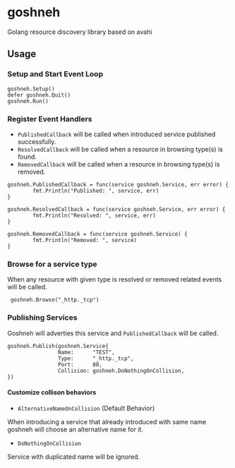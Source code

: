 # goshneh
Golang resource discovery library based on avahi

## Usage

### Setup and Start Event Loop

```
goshneh.Setup()
defer goshneh.Quit()
goshneh.Run()
```

### Register Event Handlers

* `PublishedCallback` will be called when introduced service published successfully.
* `ResolvedCallback` will be called when a resource in browsing type(s) is found.
* `RemovedCallback` will be called when a resource in browsing type(s) is removed.

```
goshneh.PublishedCallback = func(service goshneh.Service, err error) {
        fmt.Println("Published: ", service, err)
}

goshneh.ResolvedCallback = func(service goshneh.Service, err error) {
        fmt.Println("Resolved: ", service, err)
}

goshneh.RemovedCallback = func(service goshneh.Service) {
        fmt.Println("Removed: ", service)
}
```

### Browse for a service type

When any resource with given type is resolved or removed related events will be called.

```
 goshneh.Browse("_http._tcp")
```

### Publishing Services

Goshneh will adverties this service and `PublishedCallback` will be called.

```
goshneh.Publish(goshneh.Service{
                Name:      "TEST",
                Type:      "_http._tcp",
                Port:      80,
                Collision: goshneh.DoNothingOnCollision,
})
```

#### Customize collison behaviors

* `AlternativeNameOnCollision` (Default Behavior)

When introducing a service that already introduced with same name goshneh will choose an alternative name for it.

* `DoNothingOnCollision`

Service with duplicated name will be ignored.
